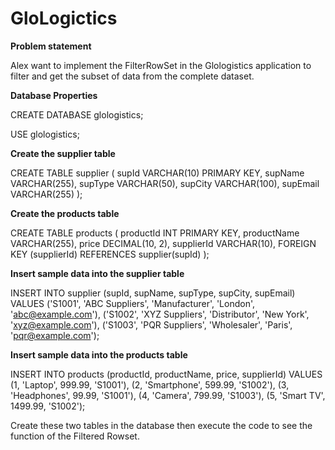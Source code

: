 # GloLogictics
**Problem statement**

Alex want to implement the FilterRowSet in the Glologistics application to filter and get the subset of data from the complete dataset.

**Database Properties**

CREATE DATABASE glologistics;

USE glologistics;

**Create the supplier table**

CREATE TABLE supplier (
    supId VARCHAR(10) PRIMARY KEY,
    supName VARCHAR(255),
    supType VARCHAR(50),
    supCity VARCHAR(100),
    supEmail VARCHAR(255)
);

**Create the products table**

CREATE TABLE products (
    productId INT PRIMARY KEY,
    productName VARCHAR(255),
    price DECIMAL(10, 2),
    supplierId VARCHAR(10),
    FOREIGN KEY (supplierId) REFERENCES supplier(supId)
);

**Insert sample data into the supplier table**

INSERT INTO supplier (supId, supName, supType, supCity, supEmail)
VALUES
    ('S1001', 'ABC Suppliers', 'Manufacturer', 'London', 'abc@example.com'),
    ('S1002', 'XYZ Suppliers', 'Distributor', 'New York', 'xyz@example.com'),
    ('S1003', 'PQR Suppliers', 'Wholesaler', 'Paris', 'pqr@example.com');

**Insert sample data into the products table**

INSERT INTO products (productId, productName, price, supplierId)
VALUES
    (1, 'Laptop', 999.99, 'S1001'),
    (2, 'Smartphone', 599.99, 'S1002'),
    (3, 'Headphones', 99.99, 'S1001'),
    (4, 'Camera', 799.99, 'S1003'),
    (5, 'Smart TV', 1499.99, 'S1002');

Create these two tables in the database then execute the code to see the function of the Filtered Rowset.
